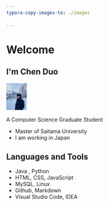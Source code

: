 ```yaml
---
typora-copy-images-to: ./images

---
```


# Welcome

## I'm Chen Duo

<img src="images/IMG_7804-3815851.jpeg" alt="IMG_7804" style="zoom:7%;" />

A Computer Science Graduate Student

- Master of Saitama University
- I am working in Japan

## Languages and Tools

- Java , Python
- HTML, CSS, JavaScript
- MySQL, Linux
- Github, Markdown
- Visual Studio Code, IDEA



